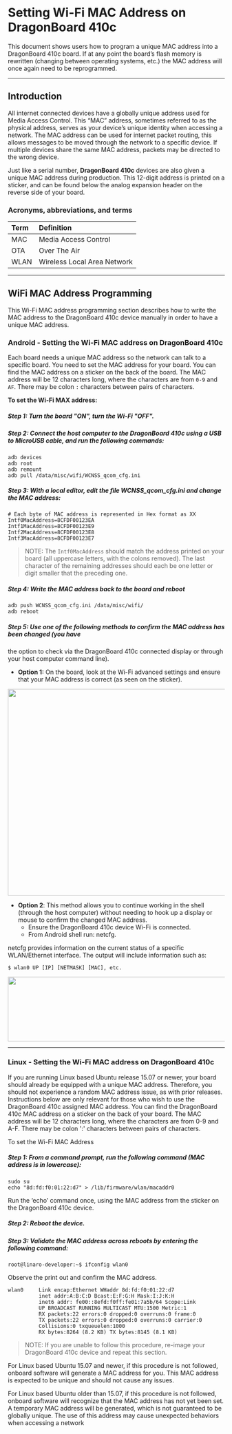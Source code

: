 # Setting Wi-Fi MAC Address on DragonBoard 410c

This document shows users how to program a unique MAC address into a DragonBoard 410c
board. If at any point the board’s flash memory is rewritten (changing between operating systems,
etc.) the MAC address will once again need to be reprogrammed.

***

## Introduction

All internet connected devices have a globally unique address used for Media Access Control.
This “MAC” address, sometimes referred to as the physical address, serves as your device’s
unique identity when accessing a network. The MAC address can be used for internet packet
routing, this allows messages to be moved through the network to a specific device. If multiple
devices share the same MAC address, packets may be directed to the wrong device.

Just like a serial number, **DragonBoard 410c** devices are also given a unique MAC address
during production. This 12-digit address is printed on a sticker, and can be found below the
analog expansion header on the reverse side of your board.

### Acronyms, abbreviations, and terms

|       Term          |                     Definition                                   |
|:--------------------|:-----------------------------------------------------------------|
| MAC                 | Media Access Control                                             |
| OTA                 | Over The Air                                                     |
| WLAN                | Wireless Local Area Network                                      |

***

## WiFi MAC Address Programming

This Wi-Fi MAC address programming section describes how to write the MAC address to the
DragonBoard 410c device manually in order to have a unique MAC address.

### Android - Setting the Wi-Fi MAC address on DragonBoard 410c

Each board needs a unique MAC address so the network can talk to a specific board. You need to
set the MAC address for your board. You can find the MAC address on a sticker on the back of
the board. The MAC address will be 12 characters long, where the characters are from `0-9` and `AF`.
There may be colon `:` characters between pairs of characters.

**To set the Wi-Fi MAX address:**

##### Step 1: Turn the board "ON", turn the Wi-Fi "OFF".
##### Step 2: Connect the host computer to the DragonBoard 410c using a USB to MicroUSB cable, and run the following commands:

```shell
adb devices
adb root
adb remount
adb pull /data/misc/wifi/WCNSS_qcom_cfg.ini
```

##### Step 3: With a local editor, edit the file WCNSS_qcom_cfg.ini and change the MAC address:

```shell
# Each byte of MAC address is represented in Hex format as XX
Intf0MacAddress=8CFDF00123EA
Intf1MacAddress=8CFDF00123E9
Intf2MacAddress=8CFDF00123E8
Intf3MacAddress=8CFDF00123E7
```

> NOTE: The `Intf0MacAddress` should match the address printed on your board (all uppercase letters,
with the colons removed). The last character of the remaining addresses should each be one letter
or digit smaller that the preceding one.

##### Step 4: Write the MAC address back to the board and reboot

```shell
adb push WCNSS_qcom_cfg.ini /data/misc/wifi/
adb reboot
```

##### Step 5: Use one of the following methods to confirm the MAC address has been changed (you have
the option to check via the DragonBoard 410c connected display or through your host
computer command line).

- **Option 1:** On the board, look at the Wi-Fi advanced settings and ensure that your MAC
address is correct (as seen on the sticker).

<img src="http://i.imgur.com/ba1mIqK.png" data-canonical-src="http://i.imgur.com/ba1mIqK.png" width="850" height="480" />

- **Option 2**: This method allows you to continue working in the shell (through the host
computer) without needing to hook up a display or mouse to confirm the changed MAC
address.
   - Ensure the DragonBoard 410c device Wi-Fi is connected.
   - From Android shell run: netcfg.

netcfg provides information on the current status of a specific WLAN/Ethernet
interface. The output will include information such as:

`$ wlan0 UP [IP] [NETMASK] [MAC], etc.`

<img src="http://i.imgur.com/9Pk0swl.png" data-canonical-src="http://i.imgur.com/9Pk0swl.png" width="850" height="150" />

***

### Linux - Setting the Wi-Fi MAC address on DragonBoard 410c

If you are running Linux based Ubuntu release 15.07 or newer, your board should already be
equipped with a unique MAC address. Therefore, you should not experience a random MAC
address issue, as with prior releases. Instructions below are only relevant for those who wish to
use the DragonBoard 410c assigned MAC address. You can find the DragonBoard 410c MAC
address on a sticker on the back of your board. The MAC address will be 12 characters long,
where the characters are from 0-9 and A-F. There may be colon ':' characters between pairs of
characters.

To set the Wi-Fi MAC Address

##### Step 1: From a command prompt, run the following command (MAC address is in lowercase):

```shell
sudo su
echo "8d:fd:f0:01:22:d7" > /lib/firmware/wlan/macaddr0
```

Run the ‘echo’ command once, using the MAC address from the sticker on the DragonBoard
410c device.

##### Step 2: Reboot the device.
##### Step 3: Validate the MAC address across reboots by entering the following command:

`root@linaro-developer:~$ ifconfig wlan0`

Observe the print out and confirm the MAC address.

```shell
wlan0     Link encap:Ethernet WHaddr 8d:fd:f0:01:22:d7
          inet addr:A:B:C:D Bcast:E:F:G:H Mask:I:J:K:H
          inet6 addr: fe00::8efd:f0ff:fe01:7a5b/64 Scope:Link
          UP BROADCAST RUNNING MULTICAST MTU:1500 Metric:1
          RX packets:22 errors:0 dropped:0 overruns:0 frame:0
          TX packets:22 errors:0 dropped:0 overruns:0 carrier:0
          Collisions:0 txqueuelen:1000
          RX bytes:8264 (8.2 KB) TX bytes:8145 (8.1 KB)
```

> NOTE: If you are unable to follow this procedure, re-image your DragonBoard 410c device and repeat
this section.

For Linux based Ubuntu 15.07 and newer, if this procedure is not followed, onboard software
will generate a MAC address for you. This MAC address is expected to be unique and should not
cause any issues.

For Linux based Ubuntu older than 15.07, if this procedure is not followed, onboard software
will recognize that the MAC address has not yet been set. A temporary MAC address will be
generated, which is not guaranteed to be globally unique. The use of this address may cause
unexpected behaviors when accessing a network
